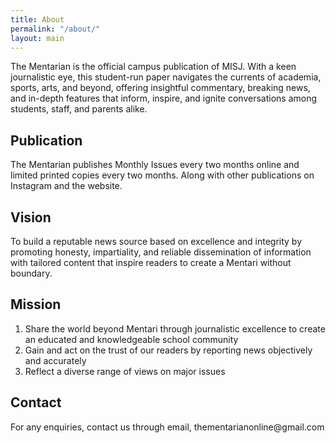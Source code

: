 ```yaml
---
title: About
permalink: "/about/"
layout: main
---
```


The Mentarian is the official campus publication of MISJ. With a keen journalistic eye, this student-run paper navigates the currents of academia, sports, arts, and beyond, offering insightful commentary, breaking news, and in-depth features that inform, inspire, and ignite conversations among students, staff, and parents alike. 

<h2>Publication</h2>

The Mentarian publishes Monthly Issues every two months online and limited printed copies every two months. Along with other publications on Instagram and the website.

<h2>Vision</h2>
To build a reputable news source based on excellence and integrity by promoting honesty, impartiality, and reliable dissemination of information with tailored content that inspire readers to create a Mentari without boundary.

<h2>Mission</h2>
<ol>
    <li>Share the world beyond Mentari through journalistic excellence to create an educated and knowledgeable school community</li>
    <li>Gain and act on the trust of our readers by reporting news objectively and accurately</li>
    <li>Reflect a diverse range of views on major issues</li>
</ol>

<h2>Contact</h2>
For any enquiries, contact us through email, thementarianonline@gmail.com

<!-- <h1>sorry! we are not finished with this page. coming soon</h1> -->